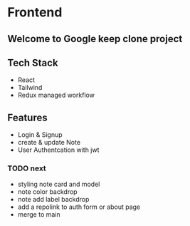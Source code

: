 # Frontend

## Welcome to Google keep clone project

## Tech Stack

- React
- Tailwind
- Redux managed workflow

## Features

- Login & Signup
- create & update Note
- User Authentcation with jwt

### TODO next

- styling note card and model
- note color backdrop
- note add label backdrop
- add a repolink to auth form or about page
- merge to main
